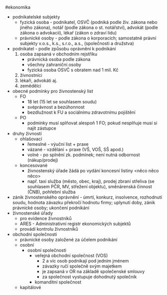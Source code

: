 #ekonomika 
* podnikatelské subjekty
	* fyzická osoba - podnikatel, OSVČ (podniká podle živ. zákona nebo jiného zákona), notář (podle zákona o st. notářství), advokát (podle zákona o advokacii), lékař (zákon o zdraví lidu)
	* právnické osoby - podle zákona o korporacích; samostatně právní subjekty v.o.s., k.s., s.r.o., a.s., (společnosti a družstva)
* podnikatel - podle způsobu oprávnění k podnikání
	1) osoba zapsaná v obchodním rejstříku
		* právnická osoba podle zákona
		* všechny zahraniční osoby
		* fyzická osoba OSVČ s obratem nad 1 mil. Kč
	2) živnostníci
	3) lékaři, advokáti aj.
	4) zemědělci
* obecné podmínky pro živnostenský list
	* FO
		* 18 let (15 let se souhlasem soudu)
		* svéprávnost a bezúhonnost
		* bezdlužnost k FU a sociálnímu zdravotnímu pojištění
	* PO
		* podmínky musí splňovat alespoň 1 FO; pokud nesplňuje musí si najít zástupce
* druhy živností
	* ohlašovací
		* řemeslné - výuční list + praxe
		* vázané - vzdělání + praxe (VŠ, VOŠ, SŠ apod.)
		* volné - po splnění zk. podmínek; není nutná odbornost (nákup/prodej)
	* koncesované
		* živnostenský úřade žádá po vydání koncesní listiny <něco něco něco>
		* např. taxi služba (město, obec, kraj), prodej zbraní střeliva (se souhlasem PČR, MV, střežení objektu), směnárenská činnost (ČNB), pohřební služba
* zánik živnostenského oprávnění - úmrtí, konkurz, insolvence, rozhodnutí soudu, hodnota závazku překročí hodnotu firmy; uplynutí doby, zánik právnické osoby; ukončení podnikání
* živnostenské úřady
	* pro evidence živnostníků
	* ARES - Administrativní registr ekonomických subjektů
	* provádí kontrolu živnostníků
* obchodní společnosti
	* právnické osoby založené za účelem podnikání
	* osobní
		* osobní společnosti
			* veřejná obchodní společnost (VOS)
				* 2 a víc osob podnikají pod jedním jménem
				* závazky ručí společně svým majetkem
				* je zapsaná v OR na základě společenské smlouvy
				* za společnost vystupuje dohodnutý společník
			* komanditní společnost
	* kapitálové